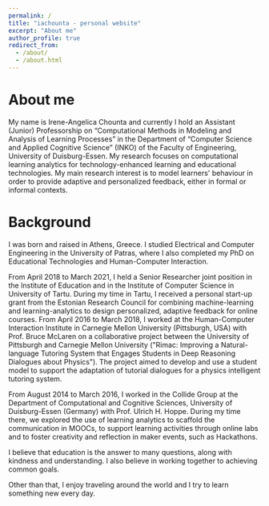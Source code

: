 ```yaml
---
permalink: /
title: "iachounta - personal website"
excerpt: "About me"
author_profile: true
redirect_from:
  - /about/
  - /about.html
---
```

About me
======

My name is Irene-Angelica Chounta and currently I hold an Assistant (Junior) Professorship on “Computational Methods in Modeling and Analysis of Learning Processes” in the Department of “Computer Science and Applied Cognitive Science” (INKO) of the Faculty of Engineering, University of Duisburg-Essen. My research focuses on computational learning analytics for technology-enhanced learning and educational technologies. My main research interest is to model learners' behaviour in order to provide adaptive and personalized feedback, either in formal or informal contexts.

Background
======

I was born and raised in Athens, Greece. I studied Electrical and Computer Engineering in the University of Patras, where I also completed my PhD on Educational Technologies and Human-Computer Interaction.

From April 2018 to March 2021, I held a Senior Researcher joint position in the Institute of Education and in the Institute of Computer Science in University of Tartu. During my time in Tartu, I received a personal start-up grant from the Estonian Research Council for combining machine-learning and learning-analytics to design personalized, adaptive feedback for online courses.
From April 2016 to March 2018, I worked at the Human-Computer Interaction Institute in Carnegie Mellon University (Pittsburgh, USA) with Prof. Bruce McLaren on a collaborative project between the University of Pittsburgh and Carnegie Mellon University ("Rimac: Improving a Natural-language Tutoring System that Engages Students in Deep Reasoning Dialogues about Physics"). The project aimed to develop and use a student model to support the adaptation of tutorial dialogues for a physics intelligent tutoring system.

From August 2014 to March 2016, I worked in the Collide Group at the Department of Computational and Cognitive Sciences, University of Duisburg-Essen (Germany) with Prof. Ulrich H. Hoppe. During my time there, we explored the use of learning analytics to scaffold the communication in MOOCs, to support learning activities through online labs and to foster creativity and reflection in maker events, such as Hackathons.

I believe that education is the answer to many questions, along with kindness and understanding. I also believe in working together to achieving common goals.

Other than that, I enjoy traveling around the world and I try to learn something new every day.
